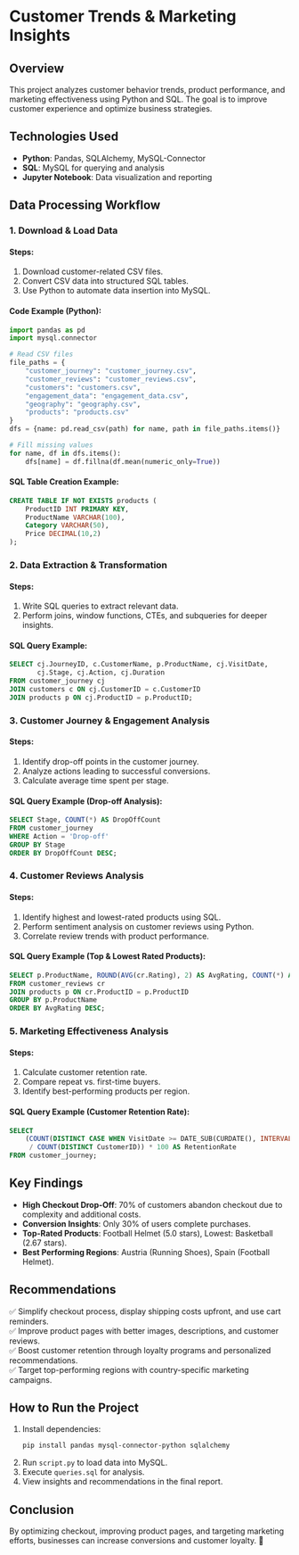 # Customer Trends & Marketing Insights

## Overview

This project analyzes customer behavior trends, product performance, and marketing effectiveness using Python and SQL. The goal is to improve customer experience and optimize business strategies.

## Technologies Used

- **Python**: Pandas, SQLAlchemy, MySQL-Connector
- **SQL**: MySQL for querying and analysis
- **Jupyter Notebook**: Data visualization and reporting

## Data Processing Workflow

### 1. Download & Load Data

#### Steps:
1. Download customer-related CSV files.
2. Convert CSV data into structured SQL tables.
3. Use Python to automate data insertion into MySQL.

#### Code Example (Python):
```python
import pandas as pd
import mysql.connector

# Read CSV files
file_paths = {
    "customer_journey": "customer_journey.csv",
    "customer_reviews": "customer_reviews.csv",
    "customers": "customers.csv",
    "engagement_data": "engagement_data.csv",
    "geography": "geography.csv",
    "products": "products.csv"
}
dfs = {name: pd.read_csv(path) for name, path in file_paths.items()}

# Fill missing values
for name, df in dfs.items():
    dfs[name] = df.fillna(df.mean(numeric_only=True))
```

#### SQL Table Creation Example:
```sql
CREATE TABLE IF NOT EXISTS products (
    ProductID INT PRIMARY KEY,
    ProductName VARCHAR(100),
    Category VARCHAR(50),
    Price DECIMAL(10,2)
);
```

### 2. Data Extraction & Transformation

#### Steps:
1. Write SQL queries to extract relevant data.
2. Perform joins, window functions, CTEs, and subqueries for deeper insights.

#### SQL Query Example:
```sql
SELECT cj.JourneyID, c.CustomerName, p.ProductName, cj.VisitDate, 
       cj.Stage, cj.Action, cj.Duration
FROM customer_journey cj
JOIN customers c ON cj.CustomerID = c.CustomerID
JOIN products p ON cj.ProductID = p.ProductID;
```

### 3. Customer Journey & Engagement Analysis

#### Steps:
1. Identify drop-off points in the customer journey.
2. Analyze actions leading to successful conversions.
3. Calculate average time spent per stage.

#### SQL Query Example (Drop-off Analysis):
```sql
SELECT Stage, COUNT(*) AS DropOffCount
FROM customer_journey
WHERE Action = 'Drop-off'
GROUP BY Stage
ORDER BY DropOffCount DESC;
```

### 4. Customer Reviews Analysis

#### Steps:
1. Identify highest and lowest-rated products using SQL.
2. Perform sentiment analysis on customer reviews using Python.
3. Correlate review trends with product performance.

#### SQL Query Example (Top & Lowest Rated Products):
```sql
SELECT p.ProductName, ROUND(AVG(cr.Rating), 2) AS AvgRating, COUNT(*) AS TotalReviews
FROM customer_reviews cr
JOIN products p ON cr.ProductID = p.ProductID
GROUP BY p.ProductName
ORDER BY AvgRating DESC;
```

### 5. Marketing Effectiveness Analysis

#### Steps:
1. Calculate customer retention rate.
2. Compare repeat vs. first-time buyers.
3. Identify best-performing products per region.

#### SQL Query Example (Customer Retention Rate):
```sql
SELECT 
    (COUNT(DISTINCT CASE WHEN VisitDate >= DATE_SUB(CURDATE(), INTERVAL 1 YEAR) THEN CustomerID END) 
     / COUNT(DISTINCT CustomerID)) * 100 AS RetentionRate
FROM customer_journey;
```

## Key Findings

- **High Checkout Drop-Off**: 70% of customers abandon checkout due to complexity and additional costs.
- **Conversion Insights**: Only 30% of users complete purchases.
- **Top-Rated Products**: Football Helmet (5.0 stars), Lowest: Basketball (2.67 stars).
- **Best Performing Regions**: Austria (Running Shoes), Spain (Football Helmet).

## Recommendations

✅ Simplify checkout process, display shipping costs upfront, and use cart reminders.  
✅ Improve product pages with better images, descriptions, and customer reviews.  
✅ Boost customer retention through loyalty programs and personalized recommendations.  
✅ Target top-performing regions with country-specific marketing campaigns.  

## How to Run the Project

1. Install dependencies:
   ```sh
   pip install pandas mysql-connector-python sqlalchemy
   ```
2. Run `script.py` to load data into MySQL.
3. Execute `queries.sql` for analysis.
4. View insights and recommendations in the final report.

## Conclusion

By optimizing checkout, improving product pages, and targeting marketing efforts, businesses can increase conversions and customer loyalty. 🚀


